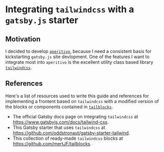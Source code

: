 # Integrating `tailwindcss` with a `gatsby.js` starter

## Motivation

I decided to develop [`aperitivo`](https://github.com/loopsideuk/aperitivo), because I need a consistent basis for kickstarting `gatsby.js` site devlopment. One of the features I want to integrate most into `aperitivo` is the excellent utility class based library [`tailwindcss`](https://tailwindcss.com/). 

## References

Here's a list of resources used to write this guide and references for implementing a frontent based on `tailwindcss` with a modified version of the blocks or components contained in [`tailblocks`](https://github.com/mertJF/tailblocks).

- The official Gatsby docs page on integrating `tailwindcss` at https://www.gatsbyjs.com/docs/tailwind-css.
- This Gatsby starter that uses `tailwindcss` at https://github.com/oddstronaut/gatsby-starter-tailwind.
- This collection of ready-made `tailwindcss` blocks at https://github.com/mertJF/tailblocks.
